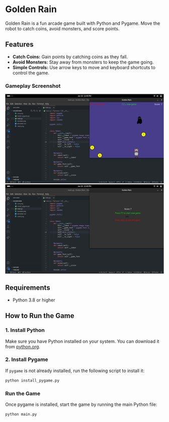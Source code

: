 # Golden Rain

Golden Rain is a fun arcade game built with Python and Pygame. Move the robot to catch coins, avoid monsters, and score points. 

## Features
- **Catch Coins:** Gain points by catching coins as they fall.
- **Avoid Monsters:** Stay away from monsters to keep the game going.
- **Simple Controls:** Use arrow keys to move and keyboard shortcuts to control the game.

### Gameplay Screenshot
![Gameplay Screenshot](images/s1.png)
![Gameplay Screenshot](images/s2.png)

## Requirements
- Python 3.8 or higher

## How to Run the Game

### 1. Install Python
Make sure you have Python installed on your system. You can download it from [python.org](https://www.python.org/).

### 2. Install Pygame
If `pygame` is not already installed, run the following script to install it:

```bash
python install_pygame.py
```

### Run the Game

Once pygame is installed, start the game by running the main Python file:
```bash
python main.py
```
